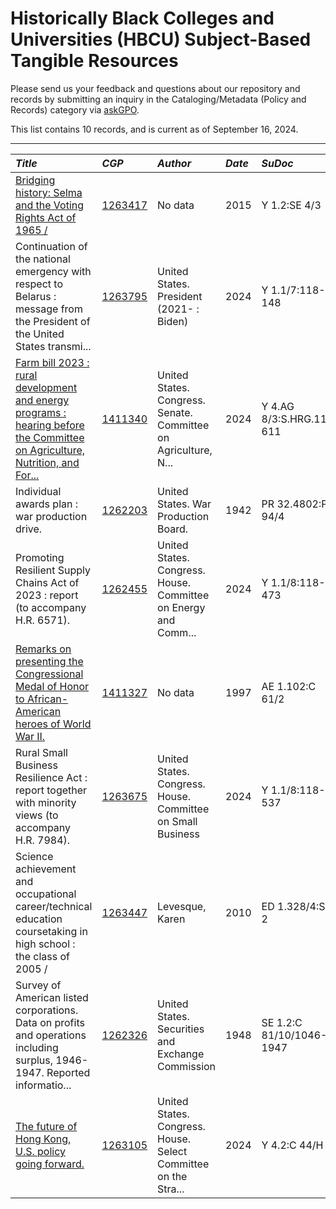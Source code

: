 
# Historically Black Colleges and Universities (HBCU) Subject-Based Tangible Resources

Please send us your feedback and questions about our repository and records by submitting an inquiry in the Cataloging/Metadata (Policy and Records) category via [askGPO](https://ask.gpo.gov/s/).

This list contains 10 records, and is current as of September 16, 2024.

----
| *Title* | *CGP* | *Author* | *Date* | *SuDoc* | *Format*
|:-----------------|:-----------------|:-----------------|:-----------------|:-----------------|:-----------------
| [Bridging history: Selma and the Voting Rights Act of 1965 /](https://purl.fdlp.gov/GPO/gpo230021) | [1263417](https://catalog.gpo.gov/F/?func=direct&doc_number=1263417&local_base=GPO01PUB) | No data | 2015 | Y 1.2:SE 4/3 | Print
| Continuation of the national emergency with respect to Belarus : message from the President of the United States transmi... | [1263795](https://catalog.gpo.gov/F/?func=direct&doc_number=1263795&local_base=GPO01PUB) | United States. President (2021- : Biden) | 2024 | Y 1.1/7:118-148 | Print
| [Farm bill 2023 : rural development and energy programs : hearing before the Committee on Agriculture, Nutrition, and For...](https://purl.fdlp.gov/GPO/gpo230523) | [1411340](https://catalog.gpo.gov/F/?func=direct&doc_number=1411340&local_base=GPO01PUB) | United States. Congress. Senate. Committee on Agriculture, N... | 2024 | Y 4.AG 8/3:S.HRG.117-611 | Print
| Individual awards plan : war production drive. | [1262203](https://catalog.gpo.gov/F/?func=direct&doc_number=1262203&local_base=GPO01PUB) | United States. War Production Board. | 1942 | PR 32.4802:P 94/4 | Microfilm
| Promoting Resilient Supply Chains Act of 2023 : report (to accompany H.R. 6571). | [1262455](https://catalog.gpo.gov/F/?func=direct&doc_number=1262455&local_base=GPO01PUB) | United States. Congress. House. Committee on Energy and Comm... | 2024 | Y 1.1/8:118-473 | Print
| [Remarks on presenting the Congressional Medal of Honor to African-American heroes of World War II.](https://purl.fdlp.gov/GPO/gpo230513) | [1411327](https://catalog.gpo.gov/F/?func=direct&doc_number=1411327&local_base=GPO01PUB) | No data | 1997 | AE 1.102:C 61/2 | Print
| Rural Small Business Resilience Act : report together with minority views (to accompany H.R. 7984). | [1263675](https://catalog.gpo.gov/F/?func=direct&doc_number=1263675&local_base=GPO01PUB) | United States. Congress. House. Committee on Small Business | 2024 | Y 1.1/8:118-537 | Print
| Science achievement and occupational career/technical education coursetaking in high school : the class of 2005 / | [1263447](https://catalog.gpo.gov/F/?func=direct&doc_number=1263447&local_base=GPO01PUB) | Levesque, Karen | 2010 | ED 1.328/4:SCI 2 | Print
| Survey of American listed corporations. Data on profits and operations including surplus, 1946-1947. Reported informatio... | [1262326](https://catalog.gpo.gov/F/?func=direct&doc_number=1262326&local_base=GPO01PUB) | United States. Securities and Exchange Commission | 1948 | SE 1.2:C 81/10/1046-1947 | Print
| [The future of Hong Kong, U.S. policy going forward.](https://purl.fdlp.gov/GPO/gpo229829) | [1263105](https://catalog.gpo.gov/F/?func=direct&doc_number=1263105&local_base=GPO01PUB) | United States. Congress. House. Select Committee on the Stra... | 2024 | Y 4.2:C 44/H 75 | Print
